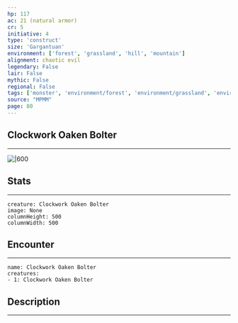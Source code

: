 ```yaml
---
hp: 117
ac: 21 (natural armor)
cr: 5
initiative: 4
type: 'construct'    
size: 'Gargantuan'
environment: ['forest', 'grassland', 'hill', 'mountain']
alignment: chaotic evil
legendary: False
lair: False
mythic: False
regional: False
tags: ['monster', 'environment/forest', 'environment/grassland', 'environment/hill', 'environment/mountain']
source: "MPMM"
page: 80
---
```


## Clockwork Oaken Bolter
---

![|600](D:/Program%20Files/5e.tools/img/bestiary/MPMM/Clockwork%20Oaken%20Bolter.webp)

## Stats
---

```statblock
creature: Clockwork Oaken Bolter
image: None
columnHeight: 500
columnWidth: 500
```

## Encounter
---

```encounter-table
name: Clockwork Oaken Bolter
creatures:
- 1: Clockwork Oaken Bolter
```

## Description
---




